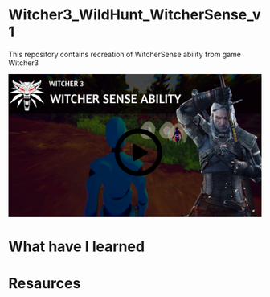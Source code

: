 # Witcher3_WildHunt_WitcherSense_v1

This repository contains recreation of WitcherSense ability from game Witcher3 

 
[![IMAGE ALT TEXT](Witcher.jpg)](https://www.youtube.com/watch?v=loF59NwRn9Q "Witcher 3 ")


# What have I learned


# Resaurces
